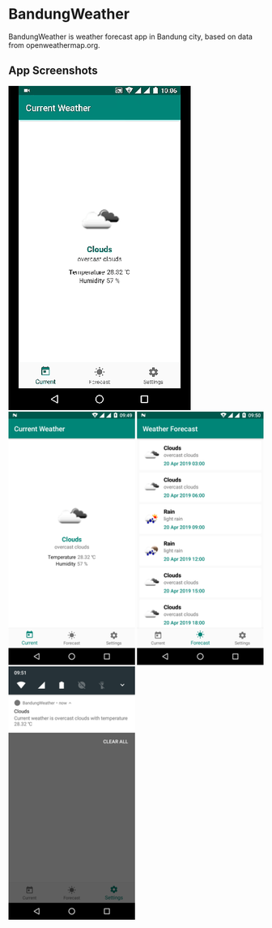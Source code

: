 # BandungWeather
BandungWeather is weather forecast app in Bandung city, based on data from openweathermap.org.

## App Screenshots
![](Screenshots/BandungWeather.gif)<br/>
<img src="Screenshots/BandungWeather-1.png" width="250"> <img src="Screenshots/BandungWeather-2.png" width="250"> <img src="Screenshots/BandungWeather-3.png" width="250">


